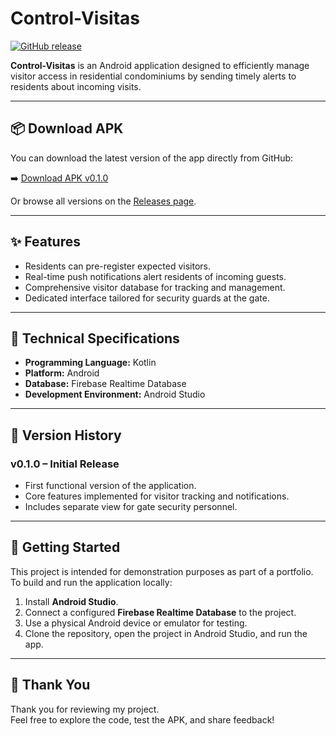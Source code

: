 # Control-Visitas

[![GitHub release](https://img.shields.io/github/v/release/Ludvin7x/Control-visitas?label=latest%20release)](https://github.com/Ludvin7x/Control-visitas/releases)

**Control-Visitas** is an Android application designed to efficiently manage visitor access in residential condominiums by sending timely alerts to residents about incoming visits.

---

## 📦 Download APK

You can download the latest version of the app directly from GitHub:

➡️ [Download APK v0.1.0](https://github.com/Ludvin7x/Control-visitas/releases/download/v0.1.0/app-release.apk)

Or browse all versions on the [Releases page](https://github.com/Ludvin7x/Control-visitas/releases).

---

## ✨ Features

- Residents can pre-register expected visitors.
- Real-time push notifications alert residents of incoming guests.
- Comprehensive visitor database for tracking and management.
- Dedicated interface tailored for security guards at the gate.

---

## 🔧 Technical Specifications

- **Programming Language:** Kotlin  
- **Platform:** Android  
- **Database:** Firebase Realtime Database  
- **Development Environment:** Android Studio

---

## 🧪 Version History

### v0.1.0 – Initial Release

- First functional version of the application.
- Core features implemented for visitor tracking and notifications.
- Includes separate view for gate security personnel.

---

## 🚀 Getting Started

This project is intended for demonstration purposes as part of a portfolio.  
To build and run the application locally:

1. Install **Android Studio**.
2. Connect a configured **Firebase Realtime Database** to the project.
3. Use a physical Android device or emulator for testing.
4. Clone the repository, open the project in Android Studio, and run the app.

---

## 🙏 Thank You

Thank you for reviewing my project.  
Feel free to explore the code, test the APK, and share feedback!